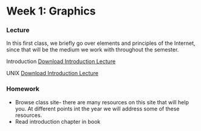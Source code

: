# Week 1: Graphics

### Lecture

In this first class, we briefly go over elements and principles of the Internet, since that will be the medium we work with throughout the semester.

Introduction
[Download Introduction Lecture](1a.pdf)

UNIX
[Download Introduction Lecture](1a.pdf)

### Homework
- Browse class site- there are many resources on this site that will help you. At different points int the year we will address some of these resources.
- Read introduction chapter in book
